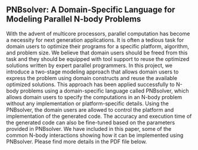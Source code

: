 PNBsolver: A Domain-Specific Language for Modeling Parallel N-body Problems
---------------------------------------------------------------------------

With the advent of multicore processors, parallel computation has become a necessity for next generation applications. It is often a tedious task
 for domain users to optimize their programs for a specific platform, algorithm, and problem size. We believe that domain users should be freed 
from this task and they should be equipped with tool support to reuse the optimized solutions written by expert parallel programmers. In this project,
 we introduce a two-stage modeling approach that allows domain users to express the problem using domain constructs and reuse the available optimized 
solutions. This approach has been applied successfully to N-body problems using a domain-specific language called PNBsolver, which allows domain users
 to specify the computations in an N-body problem without any implementation or platform-specific details. Using the PNBsolver, the domain users are 
allowed to control the platform and implementation of the generated code. The accuracy and execution time of the generated code can also be fine-tuned 
based on the parameters provided in PNBsolver. We have included in this paper, some of the common N-body interactions showing how it can be implemented 
using PNBsolver. Please find more details in the PDF file below.

